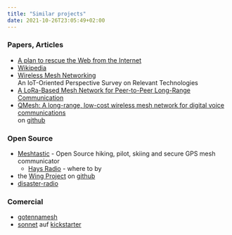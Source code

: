 ```yaml
---
title: "Similar projects"
date: 2021-10-26T23:05:49+02:00
---
```

### Papers, Articles
- [A plan to rescue the Web from the Internet](https://staltz.com/a-plan-to-rescue-the-web-from-the-internet.html)
- [Wikipedia](https://en.wikipedia.org/wiki/Mesh_networking)
- [Wireless Mesh Networking](https://www.mdpi.com/1999-5903/11/4/99)<br>
  An IoT-Oriented Perspective Survey on Relevant Technologies
- [A LoRa-Based Mesh Network for Peer-to-Peer Long-Range Communication](https://www.mdpi.com/1424-8220/21/13/4314/htm)
- [QMesh: A long-range, low-cost wireless mesh network for digital voice communications](https://www.rmham.org/wp-content/uploads/2021/02/RMHR_NerdFest_2021_-_QMesh_-_Dan_Fay_KG5VBY.pdf)<br>
  on [github](https://github.com/faydr/QMesh)

### Open Source
- [Meshtastic](https://meshtastic.org/) - Open Source hiking, pilot, skiing and secure GPS mesh communicator
  - [Hays Radio](https://haysradio.com/) - where to by
- the [Wing Project](http://www.wing-project.org/)
  on [github](https://github.com/wing-project/wing-project.github.io/wiki)
- [disaster-radio](https://github.com/sudomesh/disaster-radio)

### Comercial
- [gotennamesh](https://gotennamesh.com)
- [sonnet](http://www.sonnetlabs.com/) auf
  [kickstarter](https://www.kickstarter.com/projects/sonnet/sonnet-decentralized-mobile-communication)
